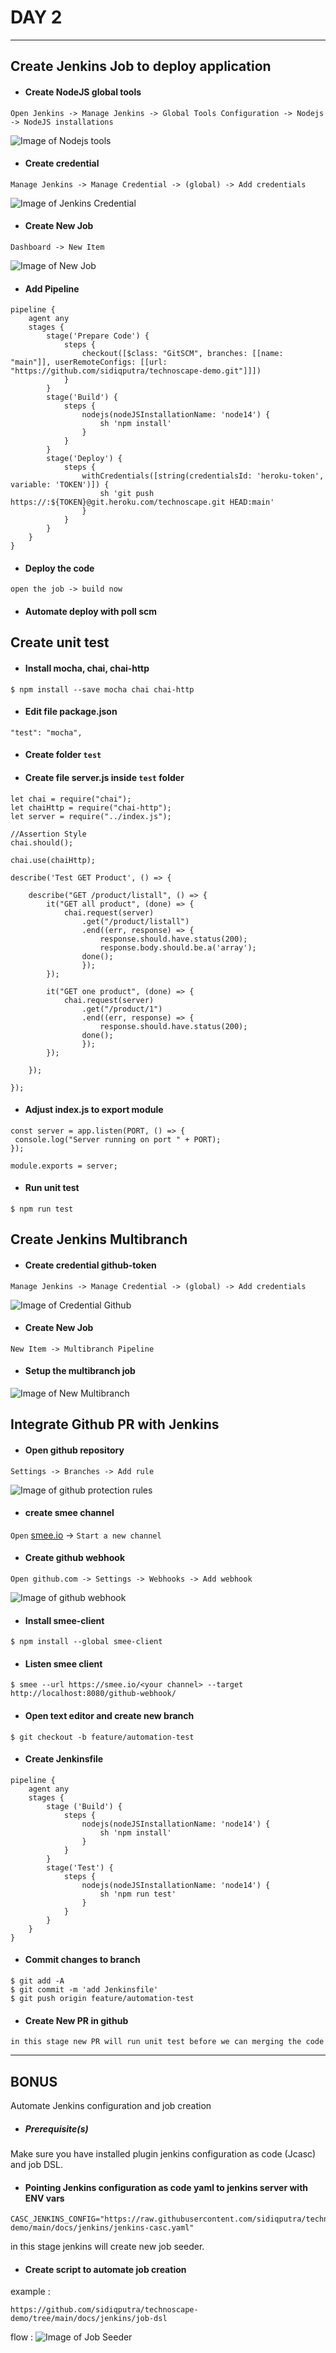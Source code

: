 # DAY 2
---
## Create Jenkins Job to deploy application

- #### Create NodeJS global tools
`Open Jenkins -> Manage Jenkins -> Global Tools Configuration -> Nodejs -> NodeJS installations`

![Image of Nodejs tools](https://github.com/sidiqputra/technoscape-demo/blob/main/docs/images/nodejs-tools.png?raw=true)

- #### Create credential
`Manage Jenkins -> Manage Credential -> (global) -> Add credentials`

![Image of Jenkins Credential](https://github.com/sidiqputra/technoscape-demo/blob/main/docs/images/jenkins-credential.png?raw=true)

- #### Create New Job
`Dashboard -> New Item`

![Image of New Job](https://github.com/sidiqputra/technoscape-demo/blob/main/docs/images/new-job.png?raw=true)


- #### Add Pipeline
```
pipeline {
    agent any 
    stages {
        stage('Prepare Code') {
            steps {
                checkout([$class: "GitSCM", branches: [[name: "main"]], userRemoteConfigs: [[url: "https://github.com/sidiqputra/technoscape-demo.git"]]])
            }
        }
        stage('Build') {
            steps {
                nodejs(nodeJSInstallationName: 'node14') {
                    sh 'npm install'
                }
            }
        }
        stage('Deploy') {
            steps {
                withCredentials([string(credentialsId: 'heroku-token', variable: 'TOKEN')]) {
                    sh 'git push https://:${TOKEN}@git.heroku.com/technoscape.git HEAD:main'
                }
            }
        }
    }
}
```
- #### Deploy the code

`open the job -> build now`

- #### Automate deploy with poll scm

## Create unit test
- #### Install mocha, chai, chai-http
```
$ npm install --save mocha chai chai-http
```

- #### Edit file package.json 
```
"test": "mocha",
```

- #### Create folder `test`

- #### Create file server.js inside `test` folder
```
let chai = require("chai");
let chaiHttp = require("chai-http");
let server = require("../index.js");

//Assertion Style
chai.should();

chai.use(chaiHttp);

describe('Test GET Product', () => {

    describe("GET /product/listall", () => {
        it("GET all product", (done) => {
            chai.request(server)
                .get("/product/listall")
                .end((err, response) => {
                    response.should.have.status(200);
                    response.body.should.be.a('array');
                done();
                });
        });

        it("GET one product", (done) => {
            chai.request(server)
                .get("/product/1")
                .end((err, response) => {
                    response.should.have.status(200);
                done();
                });
        });

    });

});
```

- #### Adjust index.js to export module
```
const server = app.listen(PORT, () => {
 console.log("Server running on port " + PORT);
});

module.exports = server;
```
- #### Run unit test
```
$ npm run test
```
## Create Jenkins Multibranch
- #### Create credential github-token
`Manage Jenkins -> Manage Credential -> (global) -> Add credentials`

![Image of Credential Github](https://github.com/sidiqputra/technoscape-demo/blob/main/docs/images/credential-github.png?raw=true)

- #### Create New Job
`New Item -> Multibranch Pipeline`

- #### Setup the multibranch job 

![Image of New Multibranch](https://github.com/sidiqputra/technoscape-demo/blob/main/docs/images/multibranch-settings.png?raw=true)


## Integrate Github PR with Jenkins
- #### Open github repository
`Settings -> Branches -> Add rule`

![Image of github protection rules](https://github.com/sidiqputra/technoscape-demo/blob/main/docs/images/github-protection-rules.png?raw=true)

- #### create smee channel
`Open` [smee.io](https://smee.io "smee.io") -> `Start a new channel`

- #### Create github webhook
`Open github.com -> Settings -> Webhooks -> Add webhook`


![Image of github webhook](https://github.com/sidiqputra/technoscape-demo/blob/main/docs/images/github-webhook.png?raw=true)

- #### Install smee-client
```
$ npm install --global smee-client
```

- #### Listen smee client
```
$ smee --url https://smee.io/<your channel> --target http://localhost:8080/github-webhook/
```
- #### Open text editor and create new branch
```
$ git checkout -b feature/automation-test
```
- #### Create Jenkinsfile
```
pipeline {
    agent any
    stages {
        stage ('Build') {
            steps {
                nodejs(nodeJSInstallationName: 'node14') {
                    sh 'npm install'
                }
            }
        }
        stage('Test') {
            steps {
                nodejs(nodeJSInstallationName: 'node14') {
                    sh 'npm run test'
                }
            }
        }
    }
}
```
- #### Commit changes to branch
```
$ git add -A
$ git commit -m 'add Jenkinsfile'
$ git push origin feature/automation-test
```
- #### Create New PR in github
`in this stage new PR will run unit test before we can merging the code`

---

## BONUS

Automate Jenkins configuration and job creation

- ##### Prerequisite(s)
Make sure you have installed plugin jenkins configuration as code (Jcasc) and job DSL.

- #### Pointing Jenkins configuration as code yaml to jenkins server with ENV vars 
```
CASC_JENKINS_CONFIG="https://raw.githubusercontent.com/sidiqputra/technoscape-demo/main/docs/jenkins/jenkins-casc.yaml"
```
in this stage jenkins will create new job seeder. 

- #### Create script to automate job creation
example :
```
https://github.com/sidiqputra/technoscape-demo/tree/main/docs/jenkins/job-dsl
```
flow :
![Image of Job Seeder](https://github.com/sidiqputra/technoscape-demo/blob/main/docs/images/job-seeder.png?raw=true)